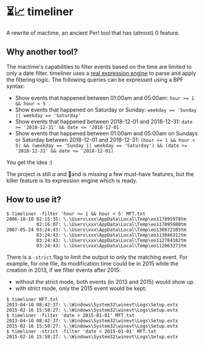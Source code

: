 # ⏳📈 timeliner

A rewrite of mactime, an ancient Perl tool that has (almost) 0 feature.

## Why another tool?

The mactime's capabilities to filter events based on the time are limited to only a date filter. timeliner uses a [real expression engine](https://github.com/Knetic/govaluate) to parse and apply the filtering logic. The following queries can be expressed using a BPF syntax:

* Show events that happened between 01:00am and 05:00am: `hour >= 1 && hour < 5`
* Show events that happened on Saturday or Sunday: `weekday == 'Sunday || weekday == 'Saturday'`
* Show events that happened between 2018-12-01 and 2018-12-31: `date >= '2018-12-31' && date <= '2018-12-01'`
* Show events that happened between 01:00am and 05:00am on Sundays or Saturday between 2018-12-01 and 2018-12-31: `(hour >= 1 && hour < 5) && (weekday == 'Sunday || weekday == 'Saturday') && (date >= '2018-12-31' && date <= '2018-12-01)`

You get the idea :)

The project is still ⍺ and 👼and is missing a few must-have features, but the killer feature is its expression engine which is ready.

## How to use it?

```
$ timeliner -filter 'hour >= 1 && hour < 5' MFT.txt
2006-10-10 02:15:35: \.\Users\xxx\AppData\Local\Temp\eo117895978tm
           02:16:07: \.\Users\xxx\AppData\Local\Temp\eo117895980tm
2007-05-24 03:24:43: \.\Users\xxx\AppData\Local\Temp\eo130872105tm
           03:24:43: \.\Users\xxx\AppData\Local\Temp\eo113046312tm
           03:24:43: \.\Users\xxx\AppData\Local\Temp\eo112784182tm
           03:24:43: \.\Users\xxx\AppData\Local\Temp\eo112063273tm
```

There is a `-strict` flag to limit the output to only the matching event. For example, for one file, its modification time could be in 2015 while the creation in 2013, if we filter events after 2015:
* without the strict mode, both events (in 2013 and 2015) would show up.
* with strict mode, only the 2015 event would be kept:

```
$ timeliner MFT.txt
2013-04-10 08:42:37: \.\Windows\System32\winevt\Logs\Setup.evtx
2015-02-16 15:58:27: \.\Windows\System32\winevt\Logs\Setup.evtx
$ timeliner -filter 'date > 2015-01-01' MFT.txt
2013-04-10 08:42:37: \.\Windows\System32\winevt\Logs\Setup.evtx
2015-02-16 15:58:27: \.\Windows\System32\winevt\Logs\Setup.evtx
$ timeliner -strict -filter 'date > 2015-01-01' MFT.txt
2015-02-16 15:58:27: \.\Windows\System32\winevt\Logs\Setup.evtx
```

